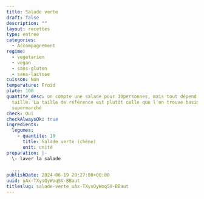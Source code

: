 ```yaml
---
title: Salade verte
draft: false
description: ""
layout: recettes
type: entree
categories:
  - Accompagnement
regime:
  - vegetarien
  - vegan
  - sans-gluten
  - sans-lactose
cuisson: Non
temperature: Froid
plate: 100
quantite_desc: on compte une salade pour 10personnes, mais tout dépend de sa
  taille. La taille de référence est plutôt celle que l'on trouve basiquement au
  supermarché
check: Oui
checkAlwaysOk: true
ingredients:
  legumes:
    - quantite: 10
      title: Salade verte (chêne)
      unit: unité
preparation: |-
  \- laver la salade

  ...
publishDate: 2024-06-19 20:27:00+00:00
uuid: uAx-TXysQyWoqSV-BBaut
titleslug: salade-verte_uAx-TXysQyWoqSV-BBaut
---
```

